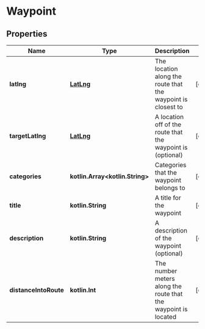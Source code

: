 
# Waypoint

## Properties
Name | Type | Description | Notes
------------ | ------------- | ------------- | -------------
**latlng** | [**LatLng**](LatLng.md) | The location along the route that the waypoint is closest to |  [optional]
**targetLatlng** | [**LatLng**](LatLng.md) | A location off of the route that the waypoint is (optional) |  [optional]
**categories** | **kotlin.Array&lt;kotlin.String&gt;** | Categories that the waypoint belongs to |  [optional]
**title** | **kotlin.String** | A title for the waypoint |  [optional]
**description** | **kotlin.String** | A description of the waypoint (optional) |  [optional]
**distanceIntoRoute** | **kotlin.Int** | The number meters along the route that the waypoint is located |  [optional]



